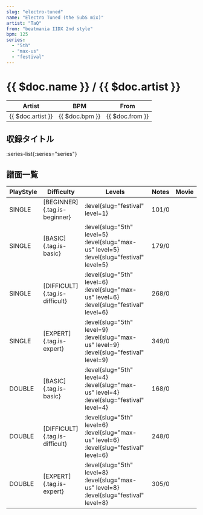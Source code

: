 ```yaml
---
slug: "electro-tuned"
name: "Electro Tuned (the SubS mix)"
artist: "TaQ"
from: "beatmania IIDX 2nd style"
bpm: 125
series:
  - "5th"
  - "max-us"
  - "festival"
---
```


# {{ $doc.name }} / {{ $doc.artist }}

|Artist|BPM|From|
|------|---|----|
|{{ $doc.artist }}|{{ $doc.bpm }}|{{ $doc.from }}|

## 収録タイトル

:series-list{:series="series"}

## 譜面一覧

|PlayStyle|Difficulty|Levels|Notes|Movie|
|---------|----------|------|-----|-----|
|SINGLE|[BEGINNER]{.tag.is-beginner}|<div class="field is-grouped is-grouped-multiline"> :level{slug="festival" level=1}</div>|101/0||
|SINGLE|[BASIC]{.tag.is-basic}|<div class="field is-grouped is-grouped-multiline"> :level{slug="5th" level=5} :level{slug="max-us" level=5} :level{slug="festival" level=5}</div>|179/0||
|SINGLE|[DIFFICULT]{.tag.is-difficult}|<div class="field is-grouped is-grouped-multiline"> :level{slug="5th" level=6} :level{slug="max-us" level=6} :level{slug="festival" level=6}</div>|268/0||
|SINGLE|[EXPERT]{.tag.is-expert}|<div class="field is-grouped is-grouped-multiline"> :level{slug="5th" level=9} :level{slug="max-us" level=9} :level{slug="festival" level=9}</div>|349/0||
|DOUBLE|[BASIC]{.tag.is-basic}|<div class="field is-grouped is-grouped-multiline"> :level{slug="5th" level=4} :level{slug="max-us" level=4} :level{slug="festival" level=4}</div>|168/0||
|DOUBLE|[DIFFICULT]{.tag.is-difficult}|<div class="field is-grouped is-grouped-multiline"> :level{slug="5th" level=6} :level{slug="max-us" level=6} :level{slug="festival" level=6}</div>|248/0||
|DOUBLE|[EXPERT]{.tag.is-expert}|<div class="field is-grouped is-grouped-multiline"> :level{slug="5th" level=8} :level{slug="max-us" level=8} :level{slug="festival" level=8}</div>|305/0||
